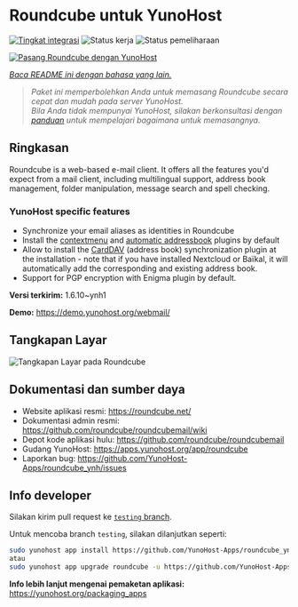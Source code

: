 <!--
N.B.: README ini dibuat secara otomatis oleh <https://github.com/YunoHost/apps/tree/master/tools/readme_generator>
Ini TIDAK boleh diedit dengan tangan.
-->

# Roundcube untuk YunoHost

[![Tingkat integrasi](https://apps.yunohost.org/badge/integration/roundcube)](https://ci-apps.yunohost.org/ci/apps/roundcube/)
![Status kerja](https://apps.yunohost.org/badge/state/roundcube)
![Status pemeliharaan](https://apps.yunohost.org/badge/maintained/roundcube)

[![Pasang Roundcube dengan YunoHost](https://install-app.yunohost.org/install-with-yunohost.svg)](https://install-app.yunohost.org/?app=roundcube)

*[Baca README ini dengan bahasa yang lain.](./ALL_README.md)*

> *Paket ini memperbolehkan Anda untuk memasang Roundcube secara cepat dan mudah pada server YunoHost.*  
> *Bila Anda tidak mempunyai YunoHost, silakan berkonsultasi dengan [panduan](https://yunohost.org/install) untuk mempelajari bagaimana untuk memasangnya.*

## Ringkasan

Roundcube is a web-based e-mail client. It offers all the features you'd expect from a mail client, including multilingual support, address book management, folder manipulation, message search and spell checking.

### YunoHost specific features

- Synchronize your email aliases as identities in Roundcube
- Install the [contextmenu](https://packagist.org/packages/johndoh/contextmenu) and [automatic addressbook](https://packagist.org/packages/projectmyst/automatic_addressbook) plugins by default
- Allow to install the [CardDAV](https://packagist.org/packages/roundcube/carddav) (address book) synchronization plugin at the installation - note that if you have installed Nextcloud or Baïkal, it will automatically add the corresponding and existing address book.
- Support for PGP encryption with Enigma plugin by default.

**Versi terkirim:** 1.6.10~ynh1

**Demo:** <https://demo.yunohost.org/webmail/>

## Tangkapan Layar

![Tangkapan Layar pada Roundcube](./doc/screenshots/screenshot.png)

## Dokumentasi dan sumber daya

- Website aplikasi resmi: <https://roundcube.net/>
- Dokumentasi admin resmi: <https://github.com/roundcube/roundcubemail/wiki>
- Depot kode aplikasi hulu: <https://github.com/roundcube/roundcubemail>
- Gudang YunoHost: <https://apps.yunohost.org/app/roundcube>
- Laporkan bug: <https://github.com/YunoHost-Apps/roundcube_ynh/issues>

## Info developer

Silakan kirim pull request ke [`testing` branch](https://github.com/YunoHost-Apps/roundcube_ynh/tree/testing).

Untuk mencoba branch `testing`, silakan dilanjutkan seperti:

```bash
sudo yunohost app install https://github.com/YunoHost-Apps/roundcube_ynh/tree/testing --debug
atau
sudo yunohost app upgrade roundcube -u https://github.com/YunoHost-Apps/roundcube_ynh/tree/testing --debug
```

**Info lebih lanjut mengenai pemaketan aplikasi:** <https://yunohost.org/packaging_apps>
